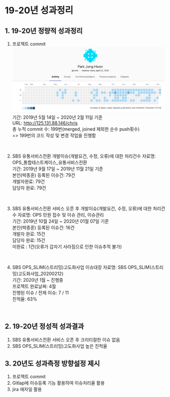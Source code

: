 # 19-20년 성과정리

## 1. 19-20년 정량적 성과정리

1) 프로젝트 commit
![Alt text](./image/gitlap_commit_mark.png)
기간: 2019년 5월 14일 ~ 2020년 2월 11일 기준<br>
URL: http://125.131.88.146/chris<br>
총 누적 commit 수: 199번(merged, joined 제외한 순수 push횟수)<br>
=> 199번의 코드 작성 및 변경 작업을 진행함<br>
<br>

2) SBS 유통서비스전환 개발이슈(개발요건, 수정, 오류)에 대한 처리건수
자료명: OPS_통합테스트케이스_유통서비스전환 <br>
기간: 2019년 9월 17일 ~ 2019년 11월 21일 기준<br>
본인(박종훈) 등록된 이슈건: 79건<br>
개발자완료: 79건<br>
담당자 완료: 79건<br>
<br>

3) SBS 유통서비스전환 서비스 오픈 후 개발이슈(개발요건, 수정, 오류)에 대한 처리건수
자료명: OPS 민원 접수 및 이슈 관리, 이슈관리<br>
기간: 2019년 10월 24일 ~ 2020년 01월 07일 기준<br>
본인(박종훈) 등록된 이슈건: 16건<br>
개발자 완료: 15건<br>
담당자 완료: 15건<br>
미완료 : 1건(오류가 갑자기 사라짐으로 인한 이슈추적 불가)<br>
<br>

4) SBS OPS_SLIM(스트리밍)고도화사업 이슈대장
자료명: SBS OPS_SLIM(스트리밍)고도화사업_20200212)<br>
기간: 2020년 1월 ~ 진행중<br>
프로젝트 완료날짜: 4월<br>
진행된 이슈 / 전체 이슈: 7 / 11<br>
진척율: 63% <br>
<br>

## 2. 19-20년 정성적 성과결과

1) SBS 유통서비스전환 서비스 오픈 후 크리티컬한 이슈 없음
2) SBS OPS_SLIM(스트리밍)고도화사업 높은 진척율

## 3. 20년도 성과측정 방향설정 제시

1) 프로젝트 commit
2) Gitlap에 이슈등록 기능 활용하여 이슈처리율 활용
3) jira 애자일 활용
